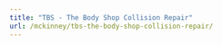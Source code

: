 ```yaml
---
title: "TBS - The Body Shop Collision Repair"
url: /mckinney/tbs-the-body-shop-collision-repair/
---
```

